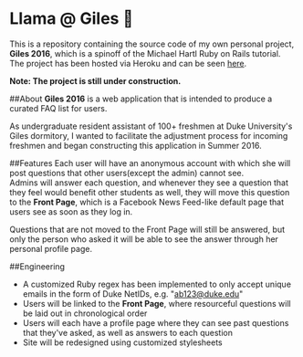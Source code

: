 # Llama @ Giles :camel:
This is a repository containing the source code of my own personal project, **Giles 2016**, which is a spinoff of
the Michael Hartl Ruby on Rails tutorial. The project has been hosted via Heroku and can be seen [here](https://guarded-wave-57585.herokuapp.com/).

**Note: The project is still under construction.**

##About
**Giles 2016** is a web application that is intended to produce a curated FAQ list for users.

As undergraduate resident assistant of 100+ freshmen at Duke University's Giles dormitory, 
I wanted to facilitate the adjustment process for incoming freshmen and began constructing this application in Summer 2016.

##Features
Each user will have an anonymous account with which she will post questions that other users(except the admin) cannot see.      
Admins will answer each question, and whenever they see a question that they feel would benefit other students as well,
they will move this question to the **Front Page**, which is a Facebook News Feed-like default page that users see as soon as they log in.

Questions that are not moved to the Front Page will still be answered, but only the person who asked it will be able to see the answer
through her personal profile page.

##Engineering
+ A customized Ruby regex has been implemented to only accept unique emails in the form of Duke NetIDs, e.g. "ab123@duke.edu"
+ Users will be linked to the **Front Page**, where resourceful questions will be laid out in chronological order
+ Users will each have a profile page where they can see past questions that they've asked, as well as answers to each question
+ Site will be redesigned using customized stylesheets